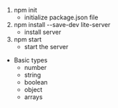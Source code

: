 1. npm init
   * initialize package.json file
2. npm install --save-dev lite-server
   * install server
3. npm start
   * start the server

* Basic types
   * number
   * string
   * boolean
   * object
   * arrays